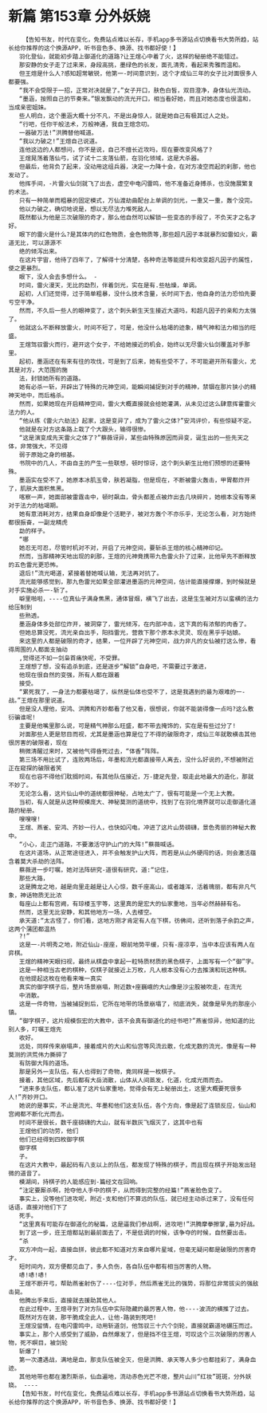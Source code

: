 # 新篇 第153章 分外妖娆
        【告知书友，时代在变化，免费站点难以长存，手机app多书源站点切换看书大势所趋，站长给你推荐的这个换源APP，听书音色多、换源、找书都好使！】
       羽化登仙，就能初步踏上御道化的道路?让王煊心中着了火，这样的秘册绝不能错过。
       那安静的女子走了过来来，身段高挑，墨绿色的长发，面孔清秀，看起来秀雅而温和。
       但王煊是什么人?感知超常敏锐，他第一-时间意识到，这个才成仙三年的女子比对面很多人都要强。
       “我不会受限于一招，正常对决就是了。”女子开口，肤色白皙，双目澄净，身体仙光流动。
       “墨涵，按照自己的节奏来。”银发飘动的流光开口，相当看好她，而且对她态度也很温和，当成亲密姐妹。
       些人明白，这个墨涵大概十分不凡，不是出身惊人，就是她自己有极其过人之处。
       “行吧，任你干般法术，万般神通，我自王煊念叨。
       一器破万法!”洪腾替他喊道。
       “我以力破之!”王煊自己说道。
       连他这边的人都想问，你不是说，自己不擅长近攻吗，现在要改变风格了?
       王煊晃荡着落仙弓，试了试十二支落仙箭，在羽化领域，这是大杀器。
       但最后，他背负了起来，没动用这组兵器，决定一力降十会，在对方凌空而起的刹那，他也发动了。
       他挥手间，-片雷火仙剑就飞了出去，虚空中电闪雷鸣，他不准备近身搏杀，也没施展繁复的术法。
       只有一种简单而粗暴的固定模式，万仙渡劫曲配台上单调的剑光，一重又一重，轰个没完。
       他以力破之，确切地说是，想以无尽法力堆死敌人。
       既然都认为他是三次破限的奇才，那么他自然可以解锁一些变态的手段了，不负天才之名才好。
       眼下的雷火是什么?是其体内的红色物质，金色物质等,那些超凡因子本就暴烈如雷如火，霸道无比，可以源源不
       绝的倾泻出来。
       在这片宇宙，他待了四年了，了解得十分清楚，各种奇法等能提升和改变超凡因子的属性，使之更暴烈。
       眼下，没人会去多想什么。 -
       时间，雷火漫天，无比的勐烈，伴着剑光，实在是有.些枯燥，单调。
       起初，人们还觉得，过于简单粗暴，没什么技术含量，长时间下去，他自身的法力恐怕先要亏空干净。
       然而，不久后一些人的眼神变了，这个刺头新生天生接近大道吗，和超凡因子的亲和力太强了。
       他就这么不断释放雷火，时间不短了，可是，他没什么枯竭的迹象，精气神和法力相当的旺盛。
       王煊驾驭雷火而行，避开这个女子，不给她接近的机会，始终以无尽雷火仙剑覆盖对手那里。
       起初，墨涵还在有来有往的攻伐，可是到了后来，她有些受不了，不可能避开所有雷火，尤其是对方，大范围的施
       法，封锁她所有的道路。
       她有必杀一斩，开辟出了特殊的元神空间，能瞬间捕捉到对手的精神，禁锢在那片狭小的精神天地中，而后格杀。
       然而，如果她现在开启精神空间，雷火大概直接就会给她灌满，从未见过这么肆意挥霍雷火法力的人。
       “他从练《雷火六劫法》起家，这是变异了，成为了雷火之体?”安鸿评价，有些惊疑不定。
       他就是在对方这条路上栽了个大跟头，输得很惨。
       “这是演变成先天雷火之体了?”蔡薇讶异，某些由特殊原因而异变，诞生出的一些先天之体，非常强大，不见得
       弱于原始之身的根基。
       书院中的几人，不由自主的产生一些联想，顿时惊讶，这个刺头新生比他们预想的还要特殊。
       墨涵实在受不了，她原本冰肌玉骨，肤若凝脂，但是现在，不断被雷火轰击，甲胃都炸开了，肌肤大面积焦黑。
       喀察一声，她面部被雷霆击中，顿时飙血，骨头都差点被炸出去几块碎片，她根本没有等来对于法力的枯竭期。
       她有意消耗对方，结果自身却像是个活靶子，被对方轰个不亦乐乎，无论怎么看，对方始终都很振奋，一副龙精虎
       勐的样子。
       “哪
       她忍无可忍，尽管时机对不对，开启了元神空间，要斩杀王煊的核心精神印记。
       然而，当那精神天地出现的刹那，王煊的元神竟携带九色雷火扑了过来，比他早先不断释放的五色雷光更恐怖。
       退后!”流光喝道，紧接着替她喊认输，无法再对抗了。
       流光能够感觉到，那九色雷光如果全部灌进墨涵的元神空间，估计能直接撑爆，到时候就是对手实施必杀一-斩了。
       噼里啪啦，----位真仙子满身焦黑，通体冒烟，横飞了出去，这是生生被对方以蛮横的法力给压制到
       些熟透。
       墨涵身体多处部位炸开，被洞穿了，雷光倾泻，在内部冲击，这下真的有浓郁的肉香了。
       但她总算没死，流光亲自出手，阳挡雷光，营救下那个原本水灵灵、现在黑乎乎姑娘。
       来这里的人都是破限的奇才，结果，一位开辟了元神空间，战力非凡的女仙被打这么惨，看得周围的人都面支抽动
       ,觉得还不如一剑枭首痛快呢，不受罪。
       王煊想了想，没有追杀到底，还是逐步“解锁”自身吧，不需要过于激进，
       他现在很自然的变强，所有人都在跟着
       接受。
       “累死我了，一身法力都要枯竭了，纵然是仙体也受不了，这是我遇到的最为艰难的一-战。”王煊在那里说道。
       但是没人理他，安鸿、洪腾和齐妙都看了他又看，很想说，你就不能装得像一点吗?这么敷衍骗谁呢!
       主要是他嘴里那么说，可是精气神那么旺盛，都不带去掩饰的，实在是有些过分了!
       对面那些人更是怒目而视，尤其是墨涵也算是位了不得的破限奇才，成仙三年就敢横击其他很厉害的破限者，现在
       稍微清醒过来时，又被他气得昏死过去，“体香”阵阵。
       第三场不用比试了，连败两场后，年墨和流光都直接带人离去，没什么好说的,不想被附近正在窥探的破限者笑
       现在也容不得他们耽搁时间，有其他队伍接近，万-捷足先登，取走此地最大的造化，那就不妙了。
       无论怎么看，这片仙山中的道统都很神秘，占地太广了，很有可能是一个无上大教。
       当初，有人就是从这种规模庞大、神秘莫测的道统中，找到了在羽化境界就可以走御道化道路的秘册。
       嗖嗖嗖!
       王煊、燕雀、安鸿、齐妙一行人，也快如闪电，冲进了这片山势磅礴，景色秀丽的神秘大教中。
       “小心，走正门道路，不要激活守护山门的大阵!”蔡薇喊话。
       在这片道场，从正常途径进入，并不会触发护山大阵，而若是从山外硬闯的话，则会激活蕴含着莫大杀劫的法阵。
       蔡薇进一步叮嘱，她对法阵研究-道很有研究，道:“记住，
       那些大路，
       这是腾龙之地，越是向里走越是让人心惊，数千座高山，或者雄浑，活着瑰丽，都有非凡气象，神话物质无比浓
       每座山上都有宫阙，有琼楼玉宇等，这里真的是宏大的仙家重地，当年必然赫赫有名。
       然而，这里无比安静，和其他地方一场，人去楼空。
       承天道:“太古怪了，你们看，这地方刚才肯定有人在下棋，彷佛间，还听到落子余韵之声，这两个蒲团都温热
       ?!”
       这是一-片明秀之地，附近仙山-座座，眼前地势平缓，只有-座凉亭，当中本应该有两人在弈棋。
       王煊的精神天眼扫视，最终从棋盘中拿起一粒特质材质的黑色棋子，上面写有一个“御”字。
       这是一种相当古老的棋种，仅棋子就接近上万枚，凡人根本没有心力去推演和玩这种棋。
       在他提起这枚在他看来唯一真实
       真实的御字棋子后，整片场景崩塌，附近数+座巍峨的大山像是沙尘股被吹走，在流光
       中消散。
       这是一件奇物，当被捕捉到后，它所在地带的场景崩塌了，彻底消失，就像是早先的那座小镇。
       “御字棋子，这片规模恢宏的大教中，该不会真有御道化的经书吧?”燕雀惊异，他知道的比别人多，叮嘱王煊先
       收好。
       远处，同样传来崩塌声，接着成片的大山和仙宫等风流云散，化成无数的流光，像是有一种莫测的洪荒伟力撕碎了
       有防御大阵的道场。
       那是另外一支队伍，有人也得到了奇物，竟同样是一枚棋子。
       接着，其他区域，先后都有大岳消散，山体从人间蒸发，化道，化成光雨而去。
       “进来多支队伍，都认准了这片仙家重地，觉得会有无上秘册出土，这里大概要死很多人!”齐妙开口。
       她说的是事实，不止是流光、年墨和他们这支队伍，各个方向，像是起了连锁反应，仙山和宫阙都不断化光而去。
       时间不是很长，数千座磅礴的大山，就有半数灰飞烟灭了，这其中也有
       王煊他们的功劳，他们
       他们已经得到四枚御字棋
       御字棋
       子。
       在这片大教中，最起码有八支以上的队伍，都发现了特殊的棋子，而且现在棋子开始发出轻微的道音了。
       模湖间，持棋子的人能感应到-篇经文在回响。
       “注定要厮杀啊，抢夺他人手中的棋子，从而得到完整的经篇!”燕雀脸色变了。
       事实上，没等他们进攻呢，附近-支和他们不算远的队伍，就已经主动杀过来了，没有任何话语，直接对他们下了
       死手。
       “这里真有可能存在御道化的秘篇，这是逼我们参战啊，进攻吧!”洪腾摩拳擦掌,最为好战。
       到了这一步，迕王煊都站到最前面去了，不是低调的时候，该争夺的时候，自然要出击。
       “杀
       双方冲向一起，直接血拼，彼此都不知道对方来自哪片星域，但毫无疑问都是破限的厉害奇才。
       短时间内，双方便都见血了，多人负伤，各自队伍中都有相当厉害的人物。
       哧!哧!哧!
       王煊不断开弓，帮助燕雀射伤了----位对手，然后燕雀无比的强势，将那位非常拔尖的强敌击毙。
       他腾出手来后，直接就去援助其他人。
       在此过程中，王煊寻到了对方队伍中实际隐藏的最厉害人物，他----波流的横推了过去。
       既然对方在装，那干脆成全此人，让他-路装到死吧!
       王煊没留情，在电闪雷鸣中，动用斩道剑，他驾驭三十六个剑轮，直接就霸道地碾压而过。
       事实上，那个人感受到了威胁，自然爆发了，但是挡不住王煊，可叹这个三次破限的厉害人物，死不瞑目，被剑轮
       斩爆了!
       第一次遭遇战，满地是血，那支队伍被全灭，但是洪腾、承天等人多少也都挂彩了，满身血迹。
       其他地带也都在激烈斯杀，仙血遍地，流动赤色光芒不熄，整片山川“红妆”斑斑，分外妖娆。 ----
       【告知书友，时代在变化，免费站点难以长存，手机app多书源站点切换看书大势所趋，站长给你推荐的这个换源APP，听书音色多、换源、找书都好使！】